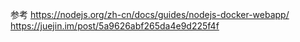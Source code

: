 参考
https://nodejs.org/zh-cn/docs/guides/nodejs-docker-webapp/  
https://juejin.im/post/5a9626abf265da4e9d225f4f
